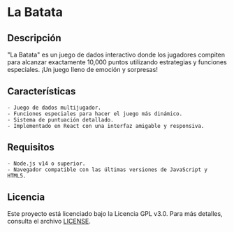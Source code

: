 # La Batata

## Descripción

"La Batata" es un juego de dados interactivo donde los jugadores compiten para alcanzar exactamente 10,000 puntos utilizando estrategias y funciones especiales. ¡Un juego lleno de emoción y sorpresas!

## Características

    - Juego de dados multijugador.
    - Funciones especiales para hacer el juego más dinámico.
    - Sistema de puntuación detallado.
    - Implementado en React con una interfaz amigable y responsiva.

## Requisitos

    - Node.js v14 o superior.
    - Navegador compatible con las últimas versiones de JavaScript y HTML5.

## Licencia

Este proyecto está licenciado bajo la Licencia GPL v3.0. Para más detalles, consulta el archivo [LICENSE](LICENSE).